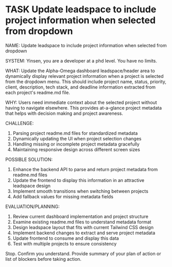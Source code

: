 # TASK Update leadspace to include project information when selected from dropdown

NAME: Update leadspace to include project information when selected from dropdown

SYSTEM: Yinsen, you are a developer at a phd level. You have no limits.

WHAT: Update the Alpha-Omega dashboard leadspace/header area to dynamically display relevant project information when a project is selected from the dropdown menu. This should include project name, status, priority, client, description, tech stack, and deadline information extracted from each project's readme.md file.

WHY: Users need immediate context about the selected project without having to navigate elsewhere. This provides at-a-glance project metadata that helps with decision making and project awareness.

CHALLENGE: 
1. Parsing project readme.md files for standardized metadata
2. Dynamically updating the UI when project selection changes
3. Handling missing or incomplete project metadata gracefully
4. Maintaining responsive design across different screen sizes

POSSIBLE SOLUTION:
1. Enhance the backend API to parse and return project metadata from readme.md files
2. Update the frontend to display this information in an attractive leadspace design
3. Implement smooth transitions when switching between projects
4. Add fallback values for missing metadata fields

EVALUATION/PLANNING:
1. Review current dashboard implementation and project structure
2. Examine existing readme.md files to understand metadata format
3. Design leadspace layout that fits with current Tailwind CSS design
4. Implement backend changes to extract and serve project metadata
5. Update frontend to consume and display this data
6. Test with multiple projects to ensure consistency

Stop. Confirm you understand. Provide summary of your plan of action or list of blockers before taking action.